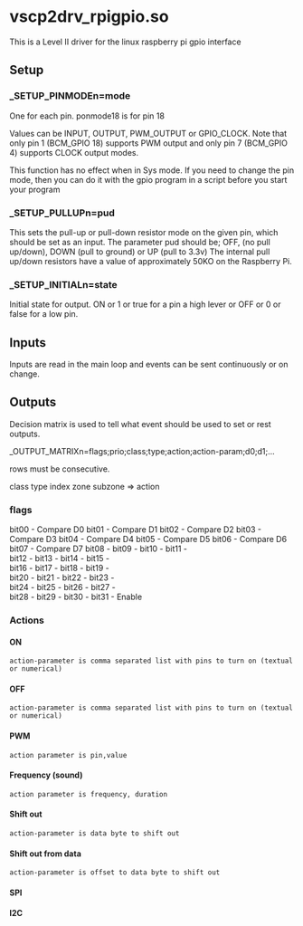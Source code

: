 # vscp2drv_rpigpio.so

This is a Level II driver for the linux raspberry pi gpio interface

## Setup

### _SETUP_PINMODEn=mode

One for each pin. ponmode18 is for pin 18

Values can be INPUT, OUTPUT, PWM_OUTPUT or GPIO_CLOCK. 
Note that only pin 1 (BCM_GPIO 18) supports PWM output and 
only pin 7 (BCM_GPIO 4) supports CLOCK output modes.

This function has no effect when in Sys mode. If you need to change the pin mode, 
then you can do it with the gpio program in a script before you start your program

### _SETUP_PULLUPn=pud

This sets the pull-up or pull-down resistor mode on the given pin, which should be set 
as an input. The parameter pud should be; OFF, (no pull up/down), DOWN (pull to ground) 
or UP (pull to 3.3v) The internal pull up/down resistors have a value of approximately 50KO 
on the Raspberry Pi.

### _SETUP_INITIALn=state

Initial state for output.
ON or 1 or true for a pin a high lever or OFF or 0 or false for a low pin.

## Inputs

Inputs are read in the main loop and events can be sent continuously or on change.

## Outputs

Decision matrix is used to tell what event should be used to set or rest outputs.

_OUTPUT_MATRIXn=flags;prio;class;type;action;action-param;d0;d1;...

rows must be consecutive.

class type index zone subzone  => action

### flags

bit00 - Compare D0
bit01 - Compare D1
bit02 - Compare D2
bit03 - Compare D3 
bit04 - Compare D4
bit05 - Compare D5
bit06 - Compare D6
bit07 - Compare D7
bit08 - 
bit09 -
bit10 - 
bit11 -  
bit12 - 
bit13 -
bit14 - 
bit15 -  
bit16 - 
bit17 -
bit18 - 
bit19 -  
bit20 - 
bit21 -
bit22 - 
bit23 -  
bit24 - 
bit25 -
bit26 - 
bit27 -  
bit28 - 
bit29 -
bit30 - 
bit31 - Enable 

### Actions

#### ON
	action-parameter is comma separated list with pins to turn on (textual or numerical)

#### OFF
	action-parameter is comma separated list with pins to turn on (textual or numerical)

#### PWM
	action parameter is pin,value

#### Frequency (sound)
	action parameter is frequency, duration

#### Shift out
    action-parameter is data byte to shift out
	
#### Shift out from data
    action-parameter is offset to data byte to shift out

#### SPI

#### I2C
	


